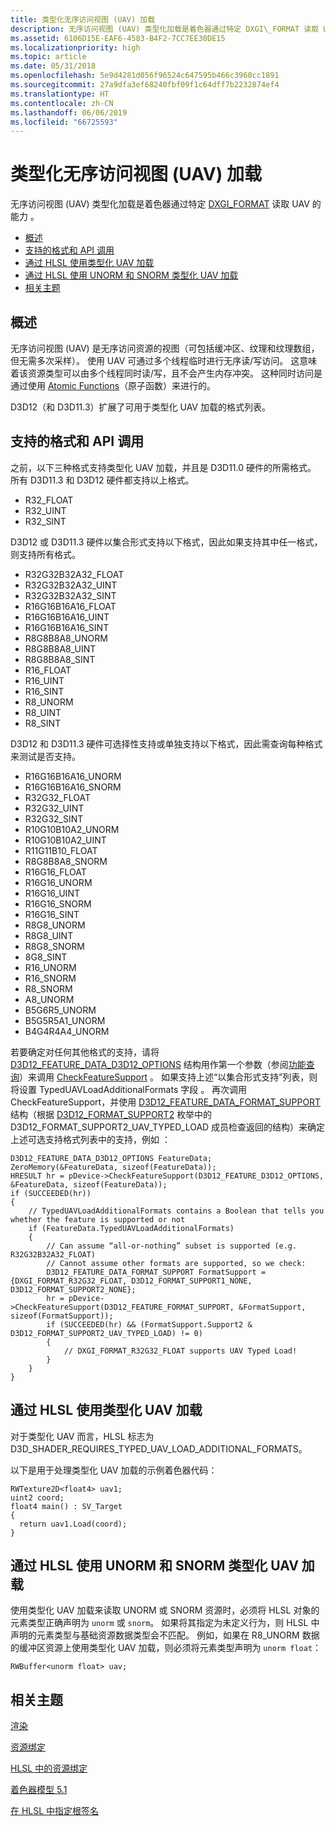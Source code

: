 ```yaml
---
title: 类型化无序访问视图 (UAV) 加载
description: 无序访问视图 (UAV) 类型化加载是着色器通过特定 DXGI\_FORMAT 读取 UAV 的能力。
ms.assetid: 6106D15E-EAF6-4583-B4F2-7CC7EE30DE15
ms.localizationpriority: high
ms.topic: article
ms.date: 05/31/2018
ms.openlocfilehash: 5e9d4281d056f96524c647595b466c3960cc1891
ms.sourcegitcommit: 27a9dfa3ef68240fbf09f1c64dff7b2232874ef4
ms.translationtype: HT
ms.contentlocale: zh-CN
ms.lasthandoff: 06/06/2019
ms.locfileid: "66725593"
---
```

# <a name="typed-unordered-access-view-uav-loads"></a>类型化无序访问视图 (UAV) 加载

无序访问视图 (UAV) 类型化加载是着色器通过特定 [DXGI\_FORMAT](https://docs.microsoft.com/windows/desktop/api/dxgiformat/ne-dxgiformat-dxgi_format) 读取 UAV 的能力  。

-   [概述](#overview)
-   [支持的格式和 API 调用](#supported-formats-and-api-calls)
-   [通过 HLSL 使用类型化 UAV 加载](#using-typed-uav-loads-from-hlsl)
-   [通过 HLSL 使用 UNORM 和 SNORM 类型化 UAV 加载](#using-unorm-and-snorm-typed-uav-loads-from-hlsl)
-   [相关主题](#related-topics)

## <a name="overview"></a>概述

无序访问视图 (UAV) 是无序访问资源的视图（可包括缓冲区、纹理和纹理数组，但无需多次采样）。 使用 UAV 可通过多个线程临时进行无序读/写访问。 这意味着该资源类型可以由多个线程同时读/写，且不会产生内存冲突。 这种同时访问是通过使用 [Atomic Functions](https://docs.microsoft.com/windows/desktop/direct3d11/direct3d-11-advanced-stages-cs-atomic-functions)（原子函数）来进行的。

D3D12（和 D3D11.3）扩展了可用于类型化 UAV 加载的格式列表。

## <a name="supported-formats-and-api-calls"></a>支持的格式和 API 调用

之前，以下三种格式支持类型化 UAV 加载，并且是 D3D11.0 硬件的所需格式。 所有 D3D11.3 和 D3D12 硬件都支持以上格式。

-   R32\_FLOAT
-   R32\_UINT
-   R32\_SINT

D3D12 或 D3D11.3 硬件以集合形式支持以下格式，因此如果支持其中任一格式，则支持所有格式。

-   R32G32B32A32\_FLOAT
-   R32G32B32A32\_UINT
-   R32G32B32A32\_SINT
-   R16G16B16A16\_FLOAT
-   R16G16B16A16\_UINT
-   R16G16B16A16\_SINT
-   R8G8B8A8\_UNORM
-   R8G8B8A8\_UINT
-   R8G8B8A8\_SINT
-   R16\_FLOAT
-   R16\_UINT
-   R16\_SINT
-   R8\_UNORM
-   R8\_UINT
-   R8\_SINT

D3D12 和 D3D11.3 硬件可选择性支持或单独支持以下格式，因此需查询每种格式来测试是否支持。

-   R16G16B16A16\_UNORM
-   R16G16B16A16\_SNORM
-   R32G32\_FLOAT
-   R32G32\_UINT
-   R32G32\_SINT
-   R10G10B10A2\_UNORM
-   R10G10B10A2\_UINT
-   R11G11B10\_FLOAT
-   R8G8B8A8\_SNORM
-   R16G16\_FLOAT
-   R16G16\_UNORM
-   R16G16\_UINT
-   R16G16\_SNORM
-   R16G16\_SINT
-   R8G8\_UNORM
-   R8G8\_UINT
-   R8G8\_SNORM
-   8G8\_SINT
-   R16\_UNORM
-   R16\_SNORM
-   R8\_SNORM
-   A8\_UNORM
-   B5G6R5\_UNORM
-   B5G5R5A1\_UNORM
-   B4G4R4A4\_UNORM

若要确定对任何其他格式的支持，请将 [D3D12\_FEATURE\_DATA\_D3D12\_OPTIONS](/windows/desktop/api/d3d12/ns-d3d12-d3d12_feature_data_d3d12_options) 结构用作第一个参数（参阅[功能查询](capability-querying.md)）来调用 [CheckFeatureSupport](/windows/desktop/api/d3d12/nf-d3d12-id3d12device-checkfeaturesupport)   。 如果支持上述“以集合形式支持”列表，则将设置 TypedUAVLoadAdditionalFormats 字段  。 再次调用 CheckFeatureSupport，并使用 [D3D12\_FEATURE\_DATA\_FORMAT\_SUPPORT](/windows/desktop/api/d3d12/ns-d3d12-d3d12_feature_data_format_support) 结构（根据 [D3D12\_FORMAT\_SUPPORT2](/windows/desktop/api/d3d12/ne-d3d12-d3d12_format_support2) 枚举中的 D3D12\_FORMAT\_SUPPORT2\_UAV\_TYPED\_LOAD 成员检查返回的结构）来确定上述可选支持格式列表中的支持，例如    ：

``` syntax
D3D12_FEATURE_DATA_D3D12_OPTIONS FeatureData;
ZeroMemory(&FeatureData, sizeof(FeatureData));
HRESULT hr = pDevice->CheckFeatureSupport(D3D12_FEATURE_D3D12_OPTIONS, &FeatureData, sizeof(FeatureData));
if (SUCCEEDED(hr))
{
    // TypedUAVLoadAdditionalFormats contains a Boolean that tells you whether the feature is supported or not
    if (FeatureData.TypedUAVLoadAdditionalFormats)
    {
        // Can assume “all-or-nothing” subset is supported (e.g. R32G32B32A32_FLOAT)
        // Cannot assume other formats are supported, so we check:
        D3D12_FEATURE_DATA_FORMAT_SUPPORT FormatSupport = {DXGI_FORMAT_R32G32_FLOAT, D3D12_FORMAT_SUPPORT1_NONE, D3D12_FORMAT_SUPPORT2_NONE};
        hr = pDevice->CheckFeatureSupport(D3D12_FEATURE_FORMAT_SUPPORT, &FormatSupport, sizeof(FormatSupport));
        if (SUCCEEDED(hr) && (FormatSupport.Support2 & D3D12_FORMAT_SUPPORT2_UAV_TYPED_LOAD) != 0)
        {
            // DXGI_FORMAT_R32G32_FLOAT supports UAV Typed Load!
        }
    }
}
```

## <a name="using-typed-uav-loads-from-hlsl"></a>通过 HLSL 使用类型化 UAV 加载

对于类型化 UAV 而言，HLSL 标志为 D3D\_SHADER\_REQUIRES\_TYPED\_UAV\_LOAD\_ADDITIONAL\_FORMATS。

以下是用于处理类型化 UAV 加载的示例着色器代码：

``` syntax
RWTexture2D<float4> uav1;
uint2 coord;
float4 main() : SV_Target
{
  return uav1.Load(coord);
}
```

## <a name="using-unorm-and-snorm-typed-uav-loads-from-hlsl"></a>通过 HLSL 使用 UNORM 和 SNORM 类型化 UAV 加载

使用类型化 UAV 加载来读取 UNORM 或 SNORM 资源时，必须将 HLSL 对象的元素类型正确声明为 `unorm` 或 `snorm`。 如果将其指定为未定义行为，则 HLSL 中声明的元素类型与基础资源数据类型会不匹配。 例如，如果在 R8\_UNORM 数据的缓冲区资源上使用类型化 UAV 加载，则必须将元素类型声明为 `unorm float`：

``` syntax
RWBuffer<unorm float> uav;
```

## <a name="related-topics"></a>相关主题

<dl> <dt>

[渲染](rendering.md)
</dt> <dt>

[资源绑定](resource-binding.md)
</dt> <dt>

[HLSL 中的资源绑定](resource-binding-in-hlsl.md)
</dt> <dt>

[着色器模型 5.1](https://docs.microsoft.com/windows/desktop/direct3dhlsl/shader-model-5-1)
</dt> <dt>

[在 HLSL 中指定根签名](specifying-root-signatures-in-hlsl.md)
</dt> </dl>

 

 





